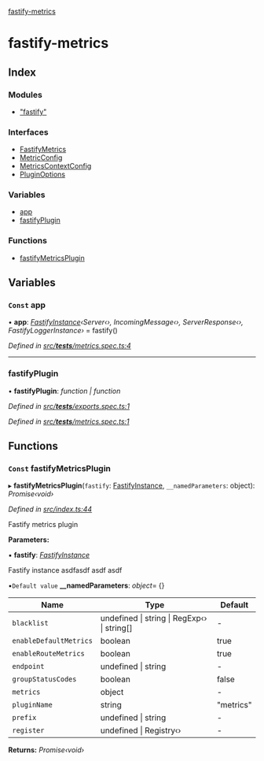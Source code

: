 [fastify-metrics](README.md)

# fastify-metrics

## Index

### Modules

* ["fastify"](modules/_fastify_.md)

### Interfaces

* [FastifyMetrics](interfaces/fastifymetrics.md)
* [MetricConfig](interfaces/metricconfig.md)
* [MetricsContextConfig](interfaces/metricscontextconfig.md)
* [PluginOptions](interfaces/pluginoptions.md)

### Variables

* [app](README.md#const-app)
* [fastifyPlugin](README.md#fastifyplugin)

### Functions

* [fastifyMetricsPlugin](README.md#const-fastifymetricsplugin)

## Variables

### `Const` app

• **app**: *[FastifyInstance](interfaces/_fastify_.fastifyinstance.md)‹Server‹›, IncomingMessage‹›, ServerResponse‹›, FastifyLoggerInstance›* = fastify()

*Defined in [src/__tests__/metrics.spec.ts:4](https://github.com/SkeLLLa/fastify-metrics/blob/6036ae1/src/__tests__/metrics.spec.ts#L4)*

___

###  fastifyPlugin

• **fastifyPlugin**: *function | function*

*Defined in [src/__tests__/exports.spec.ts:1](https://github.com/SkeLLLa/fastify-metrics/blob/6036ae1/src/__tests__/exports.spec.ts#L1)*

*Defined in [src/__tests__/metrics.spec.ts:1](https://github.com/SkeLLLa/fastify-metrics/blob/6036ae1/src/__tests__/metrics.spec.ts#L1)*

## Functions

### `Const` fastifyMetricsPlugin

▸ **fastifyMetricsPlugin**(`fastify`: [FastifyInstance](interfaces/_fastify_.fastifyinstance.md), `__namedParameters`: object): *Promise‹void›*

*Defined in [src/index.ts:44](https://github.com/SkeLLLa/fastify-metrics/blob/6036ae1/src/index.ts#L44)*

Fastify metrics plugin

**Parameters:**

▪ **fastify**: *[FastifyInstance](interfaces/_fastify_.fastifyinstance.md)*

Fastify instance asdfasdf asdf asdf

▪`Default value`  **__namedParameters**: *object*= {}

Name | Type | Default |
------ | ------ | ------ |
`blacklist` | undefined &#124; string &#124; RegExp‹› &#124; string[] | - |
`enableDefaultMetrics` | boolean | true |
`enableRouteMetrics` | boolean | true |
`endpoint` | undefined &#124; string | - |
`groupStatusCodes` | boolean | false |
`metrics` | object | - |
`pluginName` | string | "metrics" |
`prefix` | undefined &#124; string | - |
`register` | undefined &#124; Registry‹› | - |

**Returns:** *Promise‹void›*
